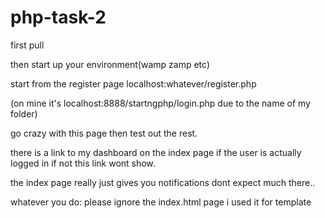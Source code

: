 # php-task-2
first pull

then start up your environment(wamp zamp etc)

start from the register page
localhost:whatever/register.php

(on mine it's localhost:8888/startngphp/login.php due to the name of my folder) 

go crazy with this page then test out the rest.

there is a link to my dashboard on the index page if the user is actually logged in 
if not this link wont show.

the index page really just gives you notifications dont expect much there..

whatever you do: please ignore the index.html page i used it for template
